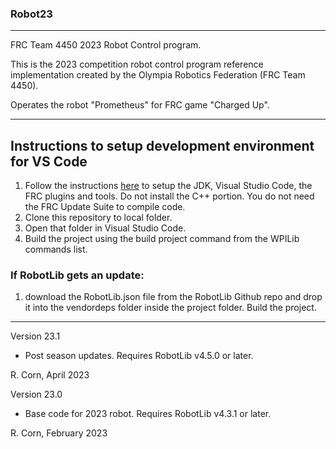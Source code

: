 ### Robot23
----------------------------------------------------------------------------
FRC Team 4450 2023 Robot Control program.

This is the 2023 competition robot control program reference implementation created by the Olympia Robotics Federation (FRC Team 4450). 

Operates the robot "Prometheus" for FRC game "Charged Up".

----------------------------------------------------------------------------
## Instructions to setup development environment for VS Code
1) Follow the instructions [here](https://wpilib.screenstepslive.com/s/currentCS/m/java) to setup the JDK, Visual Studio Code, the FRC plugins and tools. Do not install the C++ portion. You do not need the FRC Update Suite to compile code.
2) Clone this repository to local folder.
3) Open that folder in Visual Studio Code.
4) Build the project using the build project command from the WPILib commands list.

### If RobotLib gets an update:
1) download the RobotLib.json file from the RobotLib Github repo and drop it into the vendordeps folder inside the project folder. Build the project.
****************************************************************************************************************
Version 23.1

*   Post season updates. Requires RobotLib v4.5.0 or later.

R. Corn, April 2023

Version 23.0

*   Base code for 2023 robot. Requires RobotLib v4.3.1 or later.

R. Corn, February 2023
